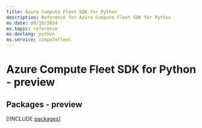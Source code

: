 ```yaml
---
title: Azure Compute Fleet SDK for Python
description: Reference for Azure Compute Fleet SDK for Python
ms.date: 09/10/2024
ms.topic: reference
ms.devlang: python
ms.service: computefleet
---
```

# Azure Compute Fleet SDK for Python - preview
## Packages - preview
[!INCLUDE [packages](compute-fleet-index.md)]